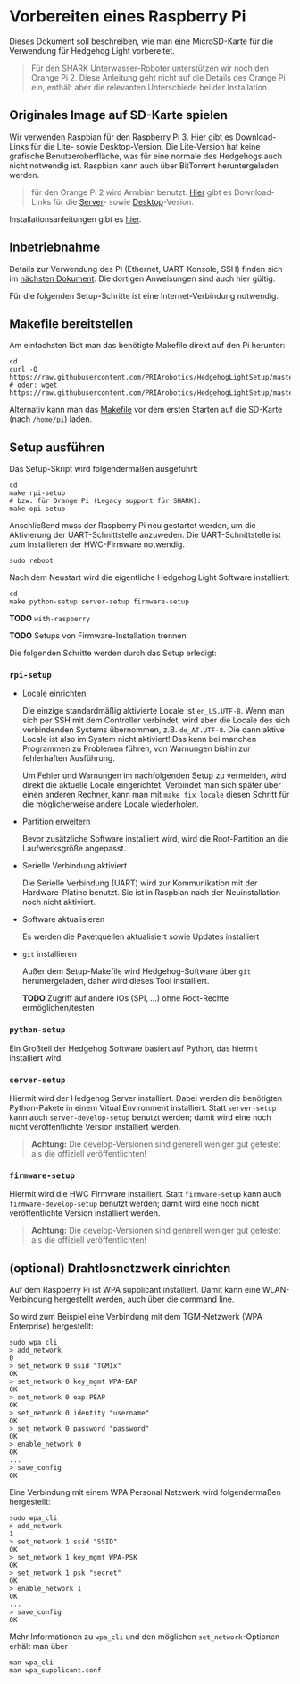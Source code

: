 # Vorbereiten eines Raspberry Pi

Dieses Dokument soll beschreiben, wie man eine MicroSD-Karte für die Verwendung für Hedgehog Light vorbereitet.

> Für den SHARK Unterwasser-Roboter unterstützen wir noch den Orange Pi 2.
> Diese Anleitung geht nicht auf die Details des Orange Pi ein,
> enthält aber die relevanten Unterschiede bei der Installation.

## Originales Image auf SD-Karte spielen

Wir verwenden Raspbian für den Raspberry Pi 3.
[Hier](https://www.raspberrypi.org/downloads/raspbian/) gibt es Download-Links für die Lite- sowie Desktop-Version.
Die Lite-Version hat keine grafische Benutzeroberfläche, was für eine normale des Hedgehogs auch nicht notwendig ist.
Raspbian kann auch über BitTorrent heruntergeladen werden.

> für den Orange Pi 2 wird Armbian benutzt.
> [Hier](http://www.armbian.com/orange-pi-2/) gibt es Download-Links für die
> [Server](http://mirror.igorpecovnik.com/Armbian_5.05_Orangepih3_Debian_jessie_3.4.110.zip)- sowie
> [Desktop](http://mirror.igorpecovnik.com/Armbian_5.05_Orangepih3_Debian_jessie_3.4.110_desktop.zip)-Vesion.

Installationsanleitungen gibt es [hier](https://www.raspberrypi.org/documentation/installation/installing-images/README.md).

## Inbetriebnahme

Details zur Verwendung des Pi (Ethernet, UART-Konsole, SSH) finden sich im [nächsten Dokument](Working.md).
Die dortigen Anweisungen sind auch hier gültig.

Für die folgenden Setup-Schritte ist eine Internet-Verbindung notwendig.

## Makefile bereitstellen

Am einfachsten lädt man das benötigte Makefile direkt auf den Pi herunter:

    cd
    curl -O https://raw.githubusercontent.com/PRIArobotics/HedgehogLightSetup/master/Makefile
    # oder: wget https://raw.githubusercontent.com/PRIArobotics/HedgehogLightSetup/master/Makefile

Alternativ kann man das [Makefile](https://raw.githubusercontent.com/PRIArobotics/HedgehogLightSetup/master/Makefile) vor dem ersten Starten auf die SD-Karte (nach `/home/pi`) laden.

## Setup ausführen

Das Setup-Skript wird folgendermaßen ausgeführt:

    cd
    make rpi-setup
    # bzw. für Orange Pi (Legacy support für SHARK):
    make opi-setup

Anschließend muss der Raspberry Pi neu gestartet werden, um die Aktivierung der UART-Schnittstelle anzuweden.
Die UART-Schnittstelle ist zum Installieren der HWC-Firmware notwendig.

    sudo reboot

Nach dem Neustart wird die eigentliche Hedgehog Light Software installiert:

    cd
    make python-setup server-setup firmware-setup

**TODO** `with-raspberry`

**TODO** Setups von Firmware-Installation trennen

Die folgenden Schritte werden durch das Setup erledigt:

### `rpi-setup`

* Locale einrichten

  Die einzige standardmäßig aktivierte Locale ist `en_US.UTF-8`.
  Wenn man sich per SSH mit dem Controller verbindet, wird aber die Locale des sich verbindenden Systems übernommen, z.B. `de_AT.UTF-8`.
  Die dann aktive Locale ist also im System nicht aktiviert!
  Das kann bei manchen Programmen zu Problemen führen, von Warnungen bishin zur fehlerhaften Ausführung.

  Um Fehler und Warnungen im nachfolgenden Setup zu vermeiden, wird direkt die aktuelle Locale eingerichtet.
  Verbindet man sich später über einen anderen Rechner, kann man mit `make fix_locale` diesen Schritt für die möglicherweise andere Locale wiederholen.

* Partition erweitern

  Bevor zusätzliche Software installiert wird, wird die Root-Partition an die Laufwerksgröße angepasst.

* Serielle Verbindung aktiviert

  Die Serielle Verbindung (UART) wird zur Kommunikation mit der Hardware-Platine benutzt.
  Sie ist in Raspbian nach der Neuinstallation noch nicht aktiviert.

* Software aktualisieren

  Es werden die Paketquellen aktualisiert sowie Updates installiert

* `git` installieren

  Außer dem Setup-Makefile wird Hedgehog-Software über `git` heruntergeladen, daher wird dieses Tool installiert.

  **TODO** Zugriff auf andere IOs (SPI, …) ohne Root-Rechte ermöglichen/testen

### `python-setup`

Ein Großteil der Hedgehog Software basiert auf Python, das hiermit installiert wird.

### `server-setup`

Hiermit wird der Hedgehog Server installiert.
Dabei werden die benötigten Python-Pakete in einem Vitual Environment installiert.
Statt `server-setup` kann auch `server-develop-setup` benutzt werden;
damit wird eine noch nicht veröffentlichte Version installiert werden.

> **Achtung:** Die develop-Versionen sind generell weniger gut getestet als die offiziell veröffentlichten!

### `firmware-setup`

Hiermit wird die HWC Firmware installiert.
Statt `firmware-setup` kann auch `firmware-develop-setup` benutzt werden;
damit wird eine noch nicht veröffentlichte Version installiert werden.

> **Achtung:** Die develop-Versionen sind generell weniger gut getestet als die offiziell veröffentlichten!

## (optional) Drahtlosnetzwerk einrichten

Auf dem Raspberry Pi ist WPA supplicant installiert.
Damit kann eine WLAN-Verbindung hergestellt werden, auch über die command line.

So wird zum Beispiel eine Verbindung mit dem TGM-Netzwerk (WPA Enterprise) hergestellt:

    sudo wpa_cli
    > add_network
    0
    > set_network 0 ssid "TGM1x"
    OK
    > set_network 0 key_mgmt WPA-EAP
    OK
    > set_network 0 eap PEAP
    OK
    > set_network 0 identity "username"
    OK
    > set_network 0 password "password"
    OK
    > enable_network 0
    OK
    ...
    > save_config
    OK

Eine Verbindung mit einem WPA Personal Netzwerk wird folgendermaßen hergestellt:

    sudo wpa_cli
    > add_network
    1
    > set_network 1 ssid "SSID"
    OK
    > set_network 1 key_mgmt WPA-PSK
    OK
    > set_network 1 psk "secret"
    OK
    > enable_network 1
    OK
    ...
    > save_config
    OK

Mehr Informationen zu `wpa_cli` und den möglichen `set_network`-Optionen erhält man über

    man wpa_cli
    man wpa_supplicant.conf
